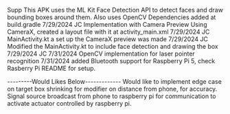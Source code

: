 Supp
This APK uses the ML Kit Face Detection API to detect faces and draw bounding boxes around them. Also uses OpenCV
Dependencies added at build.gradle 7/29/2024 JC
Implementation with Camera Preview Using CameraX, created a layout file with it at activity_main.xml 7/29/2024 JC
MainActivity.kt a set up the CameraX preview was made 7/29/2024 JC
Modified the MainActivity.kt to include face detection and drawing the box 7/29/2024 JC
7/31/2024 OpenCV implementation for laser pointer recognition 
7/31/2024 added Bluetooth support for Raspberry Pi 5, check Rasberry Pi README for setup.


---------Would Likes Below-------------
Would like to implement edge case on target box shrinking for modifier on distance from phone, for accuracy.
Signal source broadcast from phone to raspberry pi for communication to activate actuator controlled by raspberry pi.
